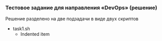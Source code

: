 ### Тестовое задание для направления «DevOps» (решение)

Решение разделено на две подзадачи в виде двух скриптов
- task1.sh
    - Indented item

